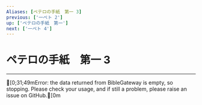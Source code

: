 ```yaml
---
Aliases: [ペテロの手紙　第一 3]
previous: ['一ペト 2']
up: ['ペテロの手紙　第一']
next: ['一ペト 4']
---
```

# ペテロの手紙　第一 3

***
[0;31;49mError: the data returned from BibleGateway is empty, so stopping. Please check your usage, and if still a problem, please raise an issue on GitHub.[0m
